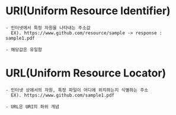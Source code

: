 # URI(Uniform Resource Identifier)
    - 인터넷에서 특정 자원을 나타내는 주소값  
      EX). https://www.github.com/resource/sample -> response : sample1.pdf   
      
    - 해당값은 유일함

# URL(Uniform Resource Locator)
    - 인터넷 상에서의 자원, 특정 파일이 어디에 위치하는지 식별하는 주소    
      EX). https://www.github.com/sample1.pdf
      
    - URL은 URI의 하위 개념
